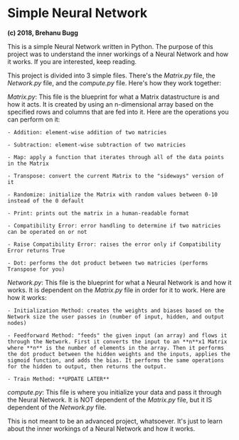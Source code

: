 # Simple Neural Network
**(c) 2018, Brehanu Bugg**

This is a simple Neural Network written in Python. The purpose of this project was to understand the inner workings of a Neural Network and how it works. If you are interested, keep reading.

This project is divided into 3 simple files. There's the *Matrix.py* file, the *Network.py* file, and the *compute.py* file. Here's how they work together:

  *Matrix.py*: This file is the blueprint for what a Matrix datastructure is and how it acts. It is created by using an n-dimensional array based on the specified rows and columns that are fed into it. Here are the operations you can perform on it:
  
    - Addition: element-wise addition of two matricies
    
    - Subtraction: element-wise subtraction of two matricies
    
    - Map: apply a function that iterates through all of the data points in the Matrix
    
    - Transpose: convert the current Matrix to the "sideways" version of it
    
    - Randomize: initialize the Matrix with random values between 0-10 instead of the 0 default
    
    - Print: prints out the matrix in a human-readable format
    
    - Compatibility Error: error handling to determine if two matricies can be operated on or not
    
    - Raise Compatibility Error: raises the error only if Compatibility Error returns True
    
    - Dot: performs the dot product between two matricies (performs Transpose for you)

  *Network.py*: This file is the blueprint for what a Neural Network is and how it works. It is dependent on the *Matrix.py* file in order for it to work. Here are how it works:
  
    - Initialization Method: creates the weights and biases based on the Network size the user passes in (number of input, hidden, and output nodes)
    
    - Feedforward Method: "feeds" the given input (an array) and flows it through the Network. First it converts the input to an **n**x1 Matrix where **n** is the number of elements in the array. Then it performs the dot product between the hidden weights and the inputs, applies the sigmoid function, and adds the bias. It performs the same operations for the hidden to output, then returns the output.
    
    - Train Method: **UPDATE LATER**
    
  *compute.py*: This file is where you initialize your data and pass it through the Neural Network. It is NOT dependent of the *Matrix.py* file, but it IS dependent of the *Network.py* file.
  
This is not meant to be an advanced project, whatsoever. It's just to learn about the inner workings of a Neural Network and how it works. 
